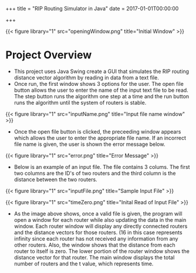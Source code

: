 +++
title = "RIP Routing Simulator in Java"
date = 2017-01-01T00:00:00

+++

{{< figure library="1" src="openingWindow.png" title="Initial Window" >}}

# Project Overview
  * This project uses Java Swing create a GUI that simulates the RIP routing distance vector algorithm by reading in data from a text file.
  * Once run, the first window shows 3 options for the user. The open file button allows the user to enter the name of the input text file to be read. The step button runs the algorithm one step at a time and the run button runs the algorithm until the system of routers is stable.

{{< figure library="1" src="inputName.png" title="Input file name window" >}}

  * Once the open file button is clicked, the preceeding window appears which allows the user to enter the appropriate file name. If an incorrect file name is given, the user is shown the error message below.
  
{{< figure library="1" src="error.png" title="Error Message" >}}

  * Below is an example of an input file. The file contains 3 colums. The first two columns are the ID's of two routers and the third column is the distance between the two routers. 
  
{{< figure library="1" src="inputFile.png" title="Sample Input File" >}}
  
{{< figure library="1" src="timeZero.png" title="Inital Read of Input File" >}}

  * As the image above shows, once a valid file is given, the program will open a window for each router while also updating the data in the main window. Each router window will display any directly connected routers and the distance vectors for those routers. (16 in this case represents infinity since each router has not received any information from any other routers. Also, the window shows that the distance from each router to itself is zero. The lower portion of the router window shows the distance vector for that router. The main window displays the total number of routers and the t value, which represents time. 
  

